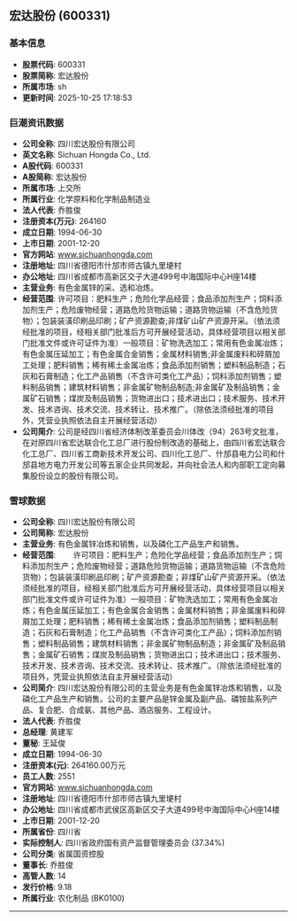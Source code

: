 ## 宏达股份 (600331)

### 基本信息

- **股票代码**: 600331
- **股票简称**: 宏达股份
- **所属市场**: sh
- **更新时间**: 2025-10-25 17:18:53

### 巨潮资讯数据

- **公司全称**: 四川宏达股份有限公司
- **英文名称**: Sichuan Hongda Co., Ltd.
- **A股代码**: 600331
- **A股简称**: 宏达股份
- **所属市场**: 上交所
- **所属行业**: 化学原料和化学制品制造业
- **法人代表**: 乔胜俊
- **注册资本(万元)**: 264160
- **成立日期**: 1994-06-30
- **上市日期**: 2001-12-20
- **官方网站**: www.sichuanhongda.com
- **注册地址**: 四川省德阳市什邡市师古镇九里埂村
- **办公地址**: 四川省成都市高新区交子大道499号中海国际中心H座14楼
- **主营业务**: 有色金属锌的采、选和冶炼。
- **经营范围**: 许可项目：肥料生产；危险化学品经营；食品添加剂生产；饲料添加剂生产；危险废物经营；道路危险货物运输；道路货物运输（不含危险货物）；包装装潢印刷品印刷；矿产资源勘查;非煤矿山矿产资源开采。（依法须经批准的项目，经相关部门批准后方可开展经营活动，具体经营项目以相关部门批准文件或许可证件为准）一般项目：矿物洗选加工；常用有色金属冶炼；有色金属压延加工；有色金属合金销售；金属材料销售;非金属废料和碎屑加工处理；肥料销售；稀有稀土金属冶炼；食品添加剂销售；塑料制品制造；石灰和石膏制造；化工产品销售（不含许可类化工产品）；饲料添加剂销售；塑料制品销售；建筑材料销售；非金属矿物制品制造;非金属矿及制品销售；金属矿石销售；煤炭及制品销售；货物进出口；技术进出口；技术服务、技术开发、技术咨询、技术交流、技术转让、技术推广。（除依法须经批准的项目外，凭营业执照依法自主开展经营活动）
- **公司简介**: 公司是经四川省经济体制改革委员会川体改（94）263号文批准，在对原四川省宏达联合化工总厂进行股份制改造的基础上，由四川省宏达联合化工总厂、四川省工商新技术开发公司、四川化工总厂、什邡县电力公司和什邡县地方电力开发公司等五家企业共同发起，并向社会法人和内部职工定向募集股份设立的股份有限公司。

### 雪球数据

- **公司全称**: 四川宏达股份有限公司
- **公司简称**: 宏达股份
- **主营业务**: 有色金属锌冶炼和销售，以及磷化工产品生产和销售。
- **经营范围**: 　　许可项目：肥料生产；危险化学品经营；食品添加剂生产；饲料添加剂生产；危险废物经营；道路危险货物运输；道路货物运输（不含危险货物）；包装装潢印刷品印刷；矿产资源勘查；非煤矿山矿产资源开采。（依法须经批准的项目，经相关部门批准后方可开展经营活动，具体经营项目以相关部门批准文件或许可证件为准）一般项目：矿物洗选加工；常用有色金属冶炼；有色金属压延加工；有色金属合金销售；金属材料销售；非金属废料和碎屑加工处理；肥料销售；稀有稀土金属冶炼；食品添加剂销售；塑料制品制造；石灰和石膏制造；化工产品销售（不含许可类化工产品）；饲料添加剂销售；塑料制品销售；建筑材料销售；非金属矿物制品制造；非金属矿及制品销售；金属矿石销售；煤炭及制品销售；货物进出口；技术进出口；技术服务、技术开发、技术咨询、技术交流、技术转让、技术推广。（除依法须经批准的项目外，凭营业执照依法自主开展经营活动）
- **公司简介**: 四川宏达股份有限公司的主营业务是有色金属锌冶炼和销售，以及磷化工产品生产和销售。公司的主要产品是锌金属及副产品、磷铵盐系列产品、复合肥、合成氨、其他产品、酒店服务、工程设计。
- **法人代表**: 乔胜俊
- **总经理**: 黄建军
- **董秘**: 王延俊
- **成立日期**: 1994-06-30
- **注册资本(元)**: 264160.00万元
- **员工人数**: 2551
- **官方网站**: www.sichuanhongda.com
- **注册地址**: 四川省德阳市什邡市师古镇九里埂村
- **办公地址**: 四川省成都市武侯区高新区交子大道499号中海国际中心H座14楼
- **上市日期**: 2001-12-20
- **所属省份**: 四川省
- **实际控制人**: 四川省政府国有资产监督管理委员会 (37.34%)
- **公司分类**: 省属国资控股
- **董事长**: 乔胜俊
- **高管人数**: 14
- **发行价格**: 9.18
- **所属行业**: 农化制品 (BK0100)

---